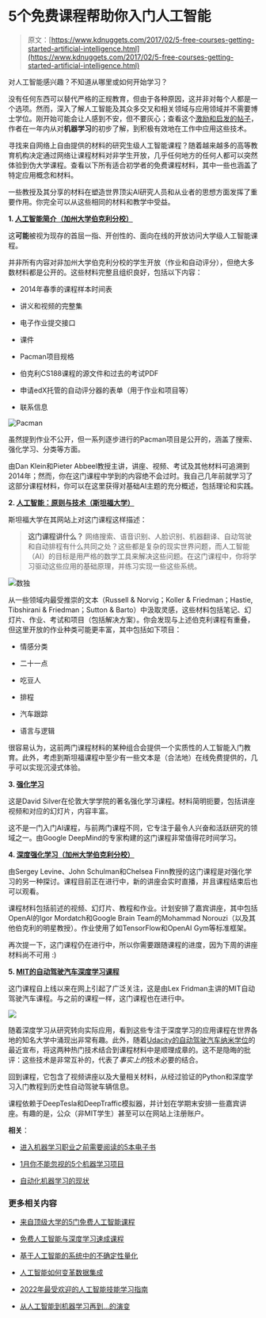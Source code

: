 # 5个免费课程帮助你入门人工智能

> 原文：[https://www.kdnuggets.com/2017/02/5-free-courses-getting-started-artificial-intelligence.html](https://www.kdnuggets.com/2017/02/5-free-courses-getting-started-artificial-intelligence.html)

对人工智能感兴趣？不知道从哪里或如何开始学习？

没有任何东西可以替代严格的正规教育，但由于各种原因，这并非对每个人都是一个选项。然而，深入了解人工智能及其众多交叉和相关领域与应用领域并不需要博士学位。刚开始可能会让人感到不安，但不要灰心；查看这个[激励和启发的帖子](/2016/09/machine-learning-year-total-noob-effective-practitioner.html)，作者在一年内从对**机器学习**的初步了解，到积极有效地在工作中应用这些技术。

寻找来自网络上自由提供的材料的研究生级人工智能课程？随着越来越多的高等教育机构决定通过网络让课程材料对非学生开放，几乎任何地方的任何人都可以突然体验到伪大学课程。查看以下所有适合初学者的免费课程材料，其中一些也涵盖了特定应用概念和材料。

一些教授及其分享的材料在塑造世界顶尖AI研究人员和从业者的思想方面发挥了重要作用。你完全可以从这些相同的材料和教学中受益。

**1\. [人工智能简介（加州大学伯克利分校）](http://ai.berkeley.edu/home.html)**

这**可能**被视为现存的首屈一指、开创性的、面向在线的开放访问大学级人工智能课程。

并非所有内容对非加州大学伯克利分校的学生开放（作业和自动评分），但绝大多数材料都是公开的。这些材料完整且组织良好，包括以下内容：

+   2014年春季的课程样本时间表

+   讲义和视频的完整集

+   电子作业提交接口

+   课件

+   Pacman项目规格

+   伯克利CS188课程的源文件和过去的考试PDF

+   申请edX托管的自动评分器的表单（用于作业和项目等）

+   联系信息

![Pacman](../Images/7012cfbcd10b570423129ce6be05e7a2.png)

虽然提到作业不公开，但一系列逐步进行的Pacman项目是公开的，涵盖了搜索、强化学习、分类等方面。

由Dan Klein和Pieter Abbeel教授主讲，讲座、视频、考试及其他材料可追溯到2014年；然而，你在这门课程中学到的内容绝不会过时。我自己几年前就学习了这部分课程材料，你可以在这里获得对基础AI主题的充分概述，包括理论和实践。

**2\. [人工智能：原则与技术（斯坦福大学）](http://web.stanford.edu/class/cs221/2016/)**

斯坦福大学在其网站上对这门课程这样描述：

> **这门课程讲什么？** 网络搜索、语音识别、人脸识别、机器翻译、自动驾驶和自动排程有什么共同之处？这些都是复杂的现实世界问题，而人工智能（AI）的目标是用严格的数学工具来解决这些问题。在这门课程中，你将学习驱动这些应用的基础原理，并练习实现一些这些系统。

![数独](../Images/f935ee1b141b2c03e2d98852574366e4.png)

从一些领域内最受推崇的文本（Russell & Norvig；Koller & Friedman；Hastie, Tibshirani & Friedman；Sutton & Barto）中汲取灵感，这些材料包括笔记、幻灯片、作业、考试和项目（包括解决方案）。你会发现与上述伯克利课程有重叠，但这里开放的作业种类可能更丰富，其中包括如下项目：

+   情感分类

+   二十一点

+   吃豆人

+   排程

+   汽车跟踪

+   语言与逻辑

很容易认为，这前两门课程材料的某种组合会提供一个实质性的人工智能入门教育。此外，考虑到斯坦福课程中至少有一些文本是（合法地）在线免费提供的，几乎可以实现沉浸式体验。

**3\. [强化学习](http://www0.cs.ucl.ac.uk/staff/d.silver/web/Teaching.html)**

这是David Silver在伦敦大学学院的著名强化学习课程。材料简明扼要，包括讲座视频和对应的幻灯片，内容丰富。

这不是一门入门AI课程，与前两门课程不同，它专注于最令人兴奋和活跃研究的领域之一。由Google DeepMind的专家构建的这门课程非常值得花时间学习。

**4\. [深度强化学习（加州大学伯克利分校）](http://rll.berkeley.edu/deeprlcourse/)**

由Sergey Levine、John Schulman和Chelsea Finn教授的这门课程是对强化学习的另一种探讨。课程目前正在进行中，新的讲座会实时直播，并且课程结束后也可以观看。

课程材料包括前述的视频、幻灯片、教程和作业。计划安排了嘉宾讲座，其中包括OpenAI的Igor Mordatch和Google Brain Team的Mohammad Norouzi（以及其他伯克利的明星教授）。作业使用了如TensorFlow和OpenAI Gym等标准框架。

再次提一下，这门课程仍在进行中，所以你需要跟随课程的进度，因为下周的讲座材料尚不可用 :)

**5. [MIT的自动驾驶汽车深度学习课程](http://selfdrivingcars.mit.edu/)**

这门课程自上线以来在网上引起了广泛关注，这是由Lex Fridman主讲的MIT自动驾驶汽车课程。与之前的课程一样，这门课程也在进行中。

![](../Images/291df6a0d508844c02a53416b38d96e1.png)

随着深度学习从研究转向实际应用，看到这些专注于深度学习的应用课程在世界各地的知名大学中涌现出非常有趣。此外，随着[Udacity的自动驾驶汽车纳米学位](https://www.udacity.com/course/self-driving-car-engineer-nanodegree--nd013)的最近宣布，将这两种热门技术结合到课程材料中是顺理成章的。这不是隐晦的批评：这些技术是非常互补的，代表了*事实上的*技术必要的结合。

回到课程，它包含了视频讲座以及大量相关材料，从经过验证的Python和深度学习入门教程到历史性自动驾驶车辆信息。

课程依赖于DeepTesla和DeepTraffic模拟器，并计划在学期末安排一些嘉宾讲座。有趣的是，公众（非MIT学生）甚至可以在网站上注册账户。

**相关**：

+   [进入机器学习职业之前需要阅读的5本电子书](/2016/10/5-free-ebooks-machine-learning-career.html)

+   [1月你不能忽视的5个机器学习项目](/2017/01/five-machine-learning-projects-cant-overlook-january.html)

+   [自动化机器学习的现状](/2017/01/current-state-automated-machine-learning.html)

### 更多相关内容

+   [来自顶级大学的5门免费人工智能课程](https://www.kdnuggets.com/5-free-artificial-intelligence-courses-from-top-universities)

+   [免费人工智能与深度学习速成课程](https://www.kdnuggets.com/2022/07/free-artificial-intelligence-deep-learning-crash-course.html)

+   [基于人工智能的系统中的不确定性量化](https://www.kdnuggets.com/2022/04/uncertainty-quantification-artificial-intelligencebased-systems.html)

+   [人工智能如何变革数据集成](https://www.kdnuggets.com/2022/04/artificial-intelligence-transform-data-integration.html)

+   [2022年最受欢迎的人工智能技能学习指南](https://www.kdnuggets.com/2022/08/indemand-artificial-intelligence-skills-learn-2022.html)

+   [从人工智能到机器学习再到…的演变](https://www.kdnuggets.com/2022/08/evolution-artificial-intelligence-machine-learning-data-science.html)
